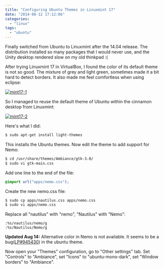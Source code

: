 ```yaml
---
title: "Configuring Ubuntu Themes in Linuxmint 17"
date: "2014-08-12 17:12:06"
categories: 
  - "linux"
tags: 
  - "ubuntu"
---
```


Finally switched from Ubuntu to Linuxmint after the 14.04 release. The distribution installed so many packages that I would never use, and the Unity desktop rendered slow on my old thinkpad :(

After trying Linuxmint 17 in VirtualBox, I found the color of its default theme is not so good. The mixture of grey and light green, sometimes made it a bit hard to detect borders. It also made me feel comfortless when using eclipse:

[![mint17-1](images/14874793356_81f042bca1_z.jpg)](https://www.flickr.com/photos/gonwan1985/14874793356 "mint17-1 by Binhao Qian, on Flickr")

So I managed to reuse the default theme of Ubuntu within the cinnamon desktop from Linuxmint:

[![mint17-2](images/14897431142_0f4e5cf95f_z.jpg)](https://www.flickr.com/photos/gonwan1985/14897431142 "mint17-2 by Binhao Qian, on Flickr")

Here's what I did:

```bash
$ sudo apt-get install light-themes
```

This installs the Ubuntu themes. Now edit the theme to add support for Nemo:

```bash
$ cd /usr/share/themes/Ambiance/gtk-3.0/
$ sudo vi gtk-main.css
```

Add one line to the end of the file:

```css
@import url("apps/nemo.css");
```

Create the new nemo.css file:

```bash
$ sudo cp apps/nautilus.css apps/nemo.css
$ sudo vi apps/nemo.css
```

Replace all "nautilus" with "nemo", "Nautilus" with "Nemo":

```
:%s/nautilus/nemo/g
:%s/Nautilus/Nemo/g
```

**Updated Aug 14:** Alternative color in Nemo is not available. It seems to be a bug([LP#945430](https://bugs.launchpad.net/light-themes/+bug/945430)) in the ubuntu theme.

Now open your "Themes" configuration, go to "Other settings" tab. Set "Controls" to "Ambiance", set "Icons" to "ubuntu-mono-dark", set "Window borders" to "Ambiance".
